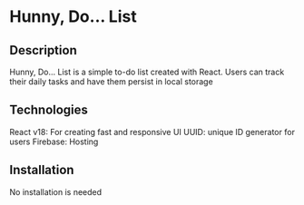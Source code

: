# Hunny, Do... List

## Description

Hunny, Do... List is a simple to-do list created with React. Users can track their daily tasks and have them persist in local storage

## Technologies

React v18: For creating fast and responsive UI
UUID: unique ID generator for users
Firebase: Hosting

## Installation

No installation is needed
